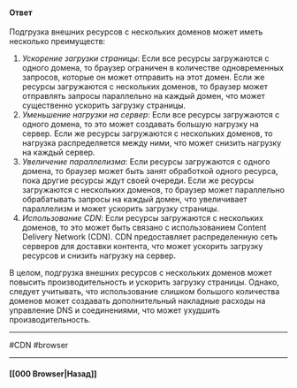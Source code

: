 #### Ответ

Подгрузка внешних ресурсов с нескольких доменов может иметь несколько преимуществ:

1. *Ускорение загрузки страницы*: Если все ресурсы загружаются с одного домена, то браузер ограничен в количестве одновременных запросов, которые он может отправить на этот домен. Если же ресурсы загружаются с нескольких доменов, то браузер может отправлять запросы параллельно на каждый домен, что может существенно ускорить загрузку страницы.
2. *Уменьшение нагрузки на сервер*: Если все ресурсы загружаются с одного домена, то это может создавать большую нагрузку на сервер. Если же ресурсы загружаются с нескольких доменов, то нагрузка распределяется между ними, что может снизить нагрузку на каждый сервер.
3. *Увеличение параллелизма*: Если ресурсы загружаются с одного домена, то браузер может быть занят обработкой одного ресурса, пока другие ресурсы ждут своей очереди. Если же ресурсы загружаются с нескольких доменов, то браузер может параллельно обрабатывать запросы на каждый домен, что увеличивает параллелизм и может ускорить загрузку страницы.
4. *Использование CDN*: Если ресурсы загружаются с нескольких доменов, то это может быть связано с использованием Content Delivery Network (CDN). CDN предоставляет распределенную сеть серверов для доставки контента, что может ускорить загрузку ресурсов и снизить нагрузку на сервер.

В целом, подгрузка внешних ресурсов с нескольких доменов может повысить производительность и ускорить загрузку страницы. Однако, следует учитывать, что использование слишком большого количества доменов может создавать дополнительный накладные расходы на управление DNS и соединениями, что может ухудшить производительность.

___
#CDN #browser

___

#### [[000 Browser|Назад]]